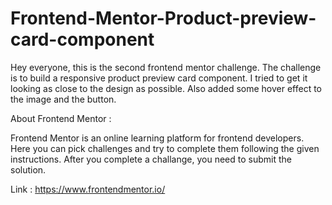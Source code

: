 # Frontend-Mentor-Product-preview-card-component

Hey everyone, this is the second frontend mentor challenge. The challenge is to build a responsive product preview card component. I tried to get it looking as close to the design as possible. Also added some hover effect to the image and the button.


About Frontend Mentor :

Frontend Mentor is an online learning platform for frontend developers. Here you can pick challenges and try to complete them following the given instructions. After you complete a challange, you need to submit the solution.

Link : https://www.frontendmentor.io/

 
